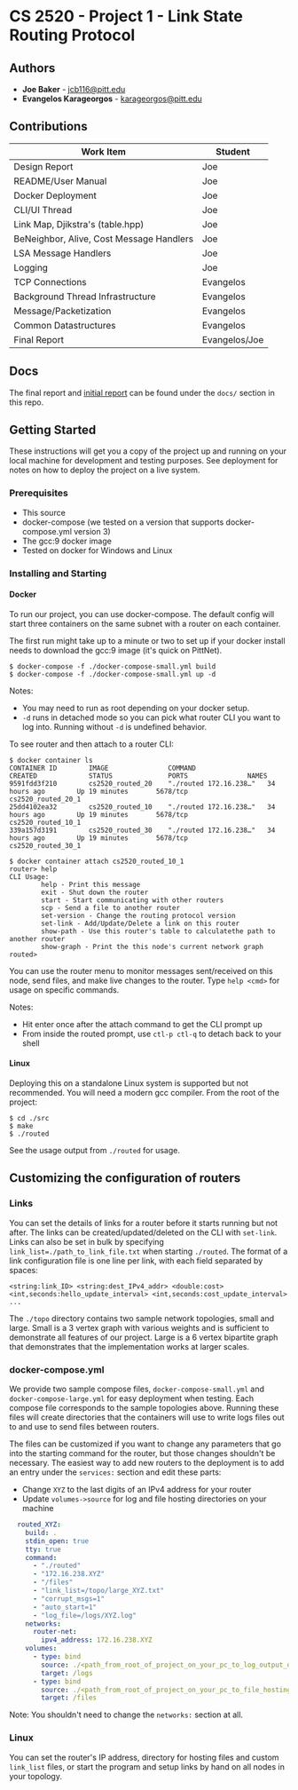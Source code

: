 # CS 2520 - Project 1 - Link State Routing Protocol
## Authors
* **Joe Baker** - jcb116@pitt.edu
* **Evangelos Karageorgos** - karageorgos@pitt.edu

## Contributions

Work Item | Student
----------|--------
Design Report | Joe
README/User Manual | Joe
Docker Deployment | Joe
CLI/UI Thread | Joe
Link Map, Djikstra's (table.hpp) | Joe
BeNeighbor, Alive, Cost Message Handlers | Joe
LSA Message Handlers | Joe
Logging | Joe
TCP Connections | Evangelos
Background Thread Infrastructure | Evangelos
Message/Packetization | Evangelos
Common Datastructures | Evangelos
Final Report | Evangelos/Joe

## Docs

The final report and [initial report](docs/Initial_Design_Report.pdf) can be found under the `docs/` section in this repo.


## Getting Started

These instructions will get you a copy of the project up and running on your local machine for development and testing purposes. See deployment for notes on how to deploy the project on a live system.

### Prerequisites

* This source
* docker-compose (we tested on a version that supports docker-compose.yml version 3)
* The gcc:9 docker image
* Tested on docker for Windows and Linux

### Installing and Starting

#### Docker

To run our project, you can use docker-compose. The default config will start three containers on the same subnet with a router on each container.

The first run might take up to a minute or two to set up if your docker install needs to download the gcc:9 image (it's quick on PittNet).

```
$ docker-compose -f ./docker-compose-small.yml build
$ docker-compose -f ./docker-compose-small.yml up -d
```

Notes:

* You may need to run as root depending on your docker setup.
* `-d` runs in detached mode so you can pick what router CLI you want to log into. Running without `-d` is undefined behavior.

To see router and then attach to a router CLI:

```
$ docker container ls
CONTAINER ID        IMAGE               COMMAND                  CREATED             STATUS              PORTS               NAMES
9591fdd3f210        cs2520_routed_20    "./routed 172.16.238…"   34 hours ago        Up 19 minutes       5678/tcp            cs2520_routed_20_1
25dd4102ea32        cs2520_routed_10    "./routed 172.16.238…"   34 hours ago        Up 19 minutes       5678/tcp            cs2520_routed_10_1
339a157d3191        cs2520_routed_30    "./routed 172.16.238…"   34 hours ago        Up 19 minutes       5678/tcp            cs2520_routed_30_1

$ docker container attach cs2520_routed_10_1
router> help
CLI Usage:
        help - Print this message
        exit - Shut down the router
        start - Start communicating with other routers
        scp - Send a file to another router
        set-version - Change the routing protocol version
        set-link - Add/Update/Delete a link on this router
        show-path - Use this router's table to calculatethe path to another router
        show-graph - Print the this node's current network graph
routed>
```

You can use the router menu to monitor messages sent/received on this node, send files, and make live changes to the router. Type `help <cmd>` for usage on specific commands.

Notes:

* Hit enter once after the attach command to get the CLI prompt up
* From inside the routed prompt, use `ctl-p ctl-q` to detach back to your shell

#### Linux

Deploying this on a standalone Linux system is supported but not recommended. You will need a modern gcc compiler. From the root of the project:

```
$ cd ./src
$ make
$ ./routed
```

See the usage output from `./routed` for usage.

## Customizing the configuration of routers

### Links

You can set the details of links for a router before it starts running but not after. The links can be created/updated/deleted on the CLI with `set-link`. Links can also be set in bulk by specifying `link_list=./path_to_link_file.txt` when starting `./routed`. The format of a link configuration file is one line per link, with each field separated by spaces:

```
<string:link_ID> <string:dest_IPv4_addr> <double:cost> <int,seconds:hello_update_interval> <int,seconds:cost_update_interval>
...
```

The `./topo` directory contains two sample network topologies, small and large. Small is a 3 vertex graph with various weights and is sufficient to demonstrate all features of our project. Large is a 6 vertex bipartite graph that demonstrates that the implementation works at larger scales.

### docker-compose.yml

We provide two sample compose files, `docker-compose-small.yml` and `docker-compose-large.yml` for easy deployment when testing. Each compose file corresponds to the sample topologies above. Running these files will create directories that the containers will use to write logs files out to and use to send files between routers.

The files can be customized if you want to change any parameters that go into the starting command for the router, but those changes shouldn't be necessary. The easiest way to add new routers to the deployment is to add an entry under the `services:` section and edit these parts:

* Change `XYZ` to the last digits of an IPv4 address for your router
* Update `volumes->source` for log and file hosting directories on your machine

```yaml
  routed_XYZ:
    build: .
    stdin_open: true
    tty: true
    command:
      - "./routed"
      - "172.16.238.XYZ"
      - "/files"
      - "link_list=/topo/large_XYZ.txt"
      - "corrupt_msgs=1"
      - "auto_start=1"
      - "log_file=/logs/XYZ.log"
    networks:
      router-net:
        ipv4_address: 172.16.238.XYZ
    volumes:
      - type: bind
        source: ./<path_from_root_of_project_on_your_pc_to_log_output_dir>
        target: /logs
      - type: bind
        source: ./<path_from_root_of_project_on_your_pc_to_file_hosting_dir>/XYZ
        target: /files
 ```
 
 Note: You shouldn't need to change the `networks:` section at all.

### Linux

You can set the router's IP address, directory for hosting files and custom `link_list` files, or start the program and setup links by hand on all nodes in your topology.
